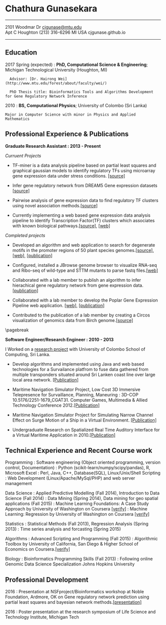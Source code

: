 Chathura Gunasekara
============

-------------------     ----------------------------
2101 Woodmar Dr                     cjgunase@mtu.edu                                     
Apt C Houghton                      (213) 316-6296 
MI USA                              cjgunase.github.io
-------------------     ----------------------------

Education
---------

2017 Spring (expected)
:   **PhD, Computational Science & Engineering**; Michigan Technological University (Houghton, MI)

      Advisor: [Dr. Hairong Wei](http://www.mtu.edu/forest/about/faculty/wei/)
   
      PhD Thesis title: Bioinformatics Tools and Algorithms Development for Gene Regulatory Network Inference
       

2010
:   **BS, Computational Physics**; University of Colombo (Sri Lanka)
    
    Major in Computer Science with minor in Physics and Applied Mathematics

Professional Experience & Publications
----------

**Graduate Research Assistant : 2013 - Present**

_Curruent Projects_

* TF-miner is a data analysis pipeline based on partial least squares and graphical gaussian models to identify regulatory TFs using microarray gene expression data under stress conditions. [[source]](https://github.com/cjgunase/TF-miner)


* Infer gene regulatory network from DREAM5 Gene expression datasets [[source]](https://github.com/cjgunase/DREAM5_gene_net.git)


* Pairwise analysis of gene expression data to find regulatory TF clusters using novel association methods.[[source]](https://github.com/cjgunase/MIC_based_gene_expr_analysis)


* Currently implementing a  web based gene expression data analysis pipeline to identify Transcription Factor(TF) clusters which associates with known biological pathways.[[source]](https://github.com/cjgunase/TF-Cluster), [[web]](http://sys.bio.mtu.edu/cluster/index.php)

_Completed projects_

* Developed an algorithm and web application to search for degenerate motifs in the promoter regions of 50 plant species genomes.[[source]](https://github.com/cjgunase/exactSearch), [[web]](http://sys.bio.mtu.edu/motif/), [[publication]](http://plantmethods.biomedcentral.com/articles/10.1186/s13007-016-0126-6)


* Configured, installed a JBrowse genome browser to visualize RNA-seq and Ribo-seq of wild-type and STTM mutants to parse fastq files.[[web]](https://blossom.ffr.mtu.edu/designindex2.php)


* Collaborated with a lab member to publish an algorithm to infer hierachical gene regulatory network from gene expression data.[[publication]](https://www.ncbi.nlm.nih.gov/pmc/articles/PMC4797117/)


* Collaborated with a lab member  to develop the  Poplar Gene Expression Pipeline web application. [[web]](http://sys.bio.mtu.edu), [[publication]](http://link.springer.com/article/10.1007/s11295-014-0745-x#page-1)


* Contributed to the publication of a lab member by creating a Circos visualization of genomics data from Birch genome.[[source]](https://github.com/cjgunase/myVisualizations/tree/master/circos)

\pagebreak

**Software Engineer/Research Engineer : 2010 - 2013**

I Worked on a [research project](http://www.vidusayura.org/?page_id=2) with University of Colombo School of Computing, Sri Lanka.


* Develop algorithms and implemented using Java and web based technologies for a Survailance platfrom to fuse data gathered from multiple transponders situated around Sri Lanken coast line  over large local area network. [[Publication]](http://www.icter.org/conference/icter2012/paper/50)

* Maritime Navigation Simulator Project, Low Cost 3D Immersive Telepresence for Survaillance, Planning, Maneuring : 3D-COP	10.5176/2251-1679_CGAT31. Computer Games, Multimedia & Allied Technology Conference 2012.[[Publication]](http://www.cgames.com.sg/PriorYearsPaper2012.html)

* Maritime Navigation Simulator Project for Simulating Narrow Channel Effect on Surge Motion of a Ship in a Virtual Environment. [[Publication]](http://www.icter.org/conference/icter2012/paper/31)

* Undergraduate Research on Spatialized Real Time Auditory Interface for a Virtual Maritime Application in 2010.[[Publication]](http://www.icter.org/conference/archive2011/index.php/icter/ICTer2010/paper/view/65)


Technical Experience and Recent Course work
--------------------

Programming
:   Software engineering (Object oriented programming, version control, Documentation)
:   Python (scikit-learn/numpy/scipy/pandas), R, Microsoft Excel
:   Perl, Java, C++, Database(SQL), Linux/Unix/Shell Scripting
:   Web Development (Linux/Apache/MySql/PHP) and web server management

Data Science
:   Applied Predictive Modelling (Fall 2014), Introduction to Data Science (Fall 2014)
:   Data Mining (Spring 2014), Data mining for geo spatial applications (Fall 2015)
:   Machine Learning Foundations: A Case Study Approach by University of Washington on Coursera [[verify]](https://www.coursera.org/account/accomplishments/certificate/UALSGBFJHK7W)
:   Machine Learning: Regression by University of Washington on Coursera [[verify]](https://www.coursera.org/account/accomplishments/certificate/2AXNSM86GTZS)

Statistics
:   Statistical Methods (Fall 2013), Regression Analysis (Spring 2013)
:   Time series analysis and forcasting (Spring 2015)

Algorithms
:   Advanced Scripting and Programming (Fall 2015)
:   Algorithmic Toolbox by University of California, San Diego & Higher School of Economics on Coursera.[[verify]](https://www.coursera.org/account/accomplishments/certificate/KSF3Q7M96AWB)

Biology
:   Bioinformatics Programming Skills (Fall 2013)
:   Following online Genomic Data Science Specialization Johns Hopkins University

Professional Development
------------------------

2016
:     Presentation at NSFproject/Bioinformatics workshop at Noble Foundation, Ardmore, OK on Gene regulatory network prediction using partial least squares and bayesian network methods.[[presentation]](http://www.slideshare.net/secret/15sqXSMbpOHAOQ)

2016
:     Poster presentation at the research symposium of Life Science and Technology Institute, Michigan Tech
